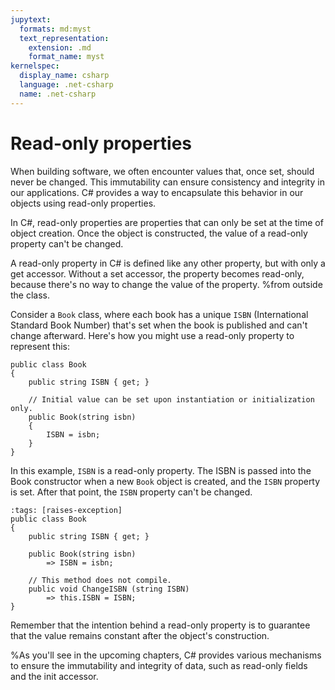 ```yaml
---
jupytext:
  formats: md:myst
  text_representation:
    extension: .md
    format_name: myst
kernelspec:
  display_name: csharp
  language: .net-csharp
  name: .net-csharp
---
```


# Read-only properties

When building software, we often encounter values that, once set, should never be changed. This immutability can ensure consistency and integrity in our applications. C# provides a way to encapsulate this behavior in our objects using read-only properties.

In C#, read-only properties are properties that can only be set at the time of object creation. Once the object is constructed, the value of a read-only property can't be changed.

A read-only property in C# is defined like any other property, but with only a get accessor. Without a set accessor, the property becomes read-only, because there's no way to change the value of the property.
%from outside the class.

Consider a `Book` class, where each book has a unique `ISBN` (International Standard Book Number) that's set when the book is published and can't change afterward. Here's how you might use a read-only property to represent this:

```{code-cell}
public class Book
{
    public string ISBN { get; }

    // Initial value can be set upon instantiation or initialization only.
    public Book(string isbn)
    {
        ISBN = isbn;
    }
}
```

In this example, `ISBN` is a read-only property. The ISBN is passed into the Book constructor when a new `Book` object is created, and the `ISBN` property is set. After that point, the `ISBN` property can't be changed.

```{code-cell}
:tags: [raises-exception]
public class Book
{
    public string ISBN { get; }

    public Book(string isbn)
        => ISBN = isbn;

    // This method does not compile.
    public void ChangeISBN (string ISBN)
        => this.ISBN = ISBN;
}
```

Remember that the intention behind a read-only property is to guarantee that the value remains constant after the object's construction.

%As you'll see in the upcoming chapters, C# provides various mechanisms to ensure the immutability and integrity of data, such as read-only fields and the init accessor.

